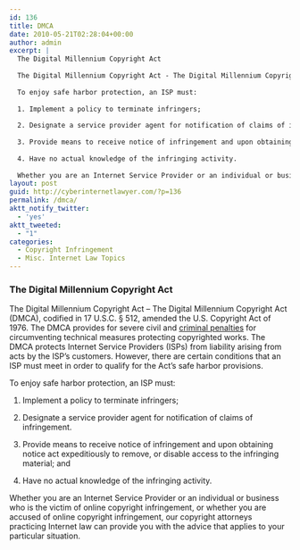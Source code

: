 ```yaml
---
id: 136
title: DMCA
date: 2010-05-21T02:28:04+00:00
author: admin
excerpt: |
  The Digital Millennium Copyright Act
  
  The Digital Millennium Copyright Act - The Digital Millennium Copyright Act (DMCA), codified in 17 U.S.C. § 512, amended the U.S. Copyright Act of 1976. The DMCA provides for severe civil and criminal penalties for circumventing technical measures protecting copyrighted works. The DMCA protects Internet Service Providers (ISPs) from liability arising from acts by the ISP’s customers. However, there are certain conditions that an ISP must meet in order to qualify for the Act’s safe harbor provisions.
  
  To enjoy safe harbor protection, an ISP must:
  
  1. Implement a policy to terminate infringers;
  
  2. Designate a service provider agent for notification of claims of infringement.
  
  3. Provide means to receive notice of infringement and upon obtaining notice act expeditiously to remove, or disable access to the infringing material; and
  
  4. Have no actual knowledge of the infringing activity.
  
  Whether you are an Internet Service Provider or an individual or business who is the victim of online copyright infringement, or whether you are accused of online copyright infringement, our copyright attorneys  practicing Internet law can provide you with the advice that applies to your particular situation.
layout: post
guid: http://cyberinternetlawyer.com/?p=136
permalink: /dmca/
aktt_notify_twitter:
  - 'yes'
aktt_tweeted:
  - "1"
categories:
  - Copyright Infringement
  - Misc. Internet Law Topics
---
```

### The Digital Millennium Copyright Act

The Digital Millennium Copyright Act &#8211; The Digital Millennium Copyright Act (DMCA), codified in 17 U.S.C. § 512, amended the U.S. Copyright Act of 1976. The DMCA provides for severe civil and <a href="http://www.cyber-crime-defense.com/" target="_blank"  rel="nofollow" >criminal penalties</a> for circumventing technical measures protecting copyrighted works. The DMCA protects Internet Service Providers (ISPs) from liability arising from acts by the ISP’s customers. However, there are certain conditions that an ISP must meet in order to qualify for the Act’s safe harbor provisions.

To enjoy safe harbor protection, an ISP must:

1. Implement a policy to terminate infringers;

2. Designate a service provider agent for notification of claims of infringement.

3. Provide means to receive notice of infringement and upon obtaining notice act expeditiously to remove, or disable access to the infringing material; and

4. Have no actual knowledge of the infringing activity.

Whether you are an Internet Service Provider or an individual or business who is the victim of online copyright infringement, or whether you are accused of online copyright infringement, our copyright attorneys  practicing Internet law can provide you with the advice that applies to your particular situation.